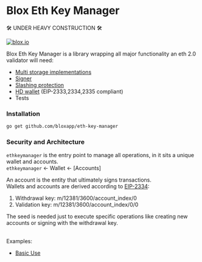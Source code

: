 # Blox Eth Key Manager
:hammer_and_wrench: UNDER HEAVY CONSTRUCTION :hammer_and_wrench:


[![blox.io](https://s3.us-east-2.amazonaws.com/app-files.blox.io/static/media/powered_by.png)](https://blox.io)

Blox Eth Key Manager is a library wrapping all major functionality an eth 2.0 validator will need:
  - [Multi storage implementations](https://github.com/bloxapp/eth-key-manager/tree/master/stores)
  - [Signer](https://github.com/bloxapp/eth-key-manager/tree/master/validator_signer)
  - [Slashing protection](https://github.com/bloxapp/eth-key-manager/tree/master/slashing_protection)
  - [HD wallet](https://github.com/bloxapp/eth-key-manager/tree/master/wallet_hd) (EIP-2333,2334,2335 compliant)
  - Tests

### Installation

 ```sh
go get github.com/bloxapp/eth-key-manager
   ```

### Security and Architecture
`ethkeymanager` is the entry point to manage all operations, in it sits a unique wallet and accounts.<br/> 
`ethkeymanager` <- Wallet <- [Accounts]


An account is the entity that ultimately signs transactions.<br/> 
Wallets and accounts are derived according to [EIP-2334](https://github.com/ethereum/EIPs/blob/master/EIPS/eip-2334.md#validator-keys):<br/>
1) Withdrawal key: m/12381/3600/account_index/0<br/>
2) Validation key: m/12381/3600/account_index/0/0<br/>

The seed is needed just to execute specific operations like creating new accounts or signing with the withdrawal key. <br/><br/>

Examples:
- [Basic Use]()